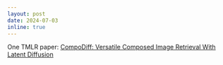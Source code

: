 ```yaml
---
layout: post
date: 2024-07-03
inline: true
---
```


One TMLR paper: <a href="https://arxiv.org/abs/2303.11916M">CompoDiff: Versatile Composed Image Retrieval With Latent Diffusion</a>